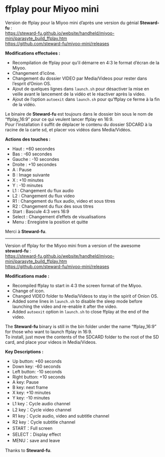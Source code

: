 <h1 class="code-line" data-line-start=0 data-line-end=1 ><a id="ffplay_pour_Miyoo_mini_0"></a>ffplay pour Miyoo mini</h1>
<p class="has-line-data" data-line-start="1" data-line-end="4">Version de ffplay pour la Miyoo mini d’après une version du génial <strong>Steward-fu</strong> :<br>
<a href="https://steward-fu.github.io/website/handheld/miyoo-mini/parasyte_build_ffplay.htm">https://steward-fu.github.io/website/handheld/miyoo-mini/parasyte_build_ffplay.htm</a><br>
<a href="https://github.com/steward-fu/miyoo-mini/releases">https://github.com/steward-fu/miyoo-mini/releases</a></p>
<p class="has-line-data" data-line-start="5" data-line-end="6"><strong>Modifications effectuées :</strong></p>
<ul>
<li class="has-line-data" data-line-start="6" data-line-end="7">Recompilation de ffplay pour qu’il démarre en 4:3 le format d’écran de la Miyoo.</li>
<li class="has-line-data" data-line-start="7" data-line-end="8">Changement d’icône.</li>
<li class="has-line-data" data-line-start="8" data-line-end="9">Changement du dossier VIDEO par Media/Videos pour rester dans l’esprit d’Onion OS.</li>
<li class="has-line-data" data-line-start="9" data-line-end="10">Ajout de quelques lignes dans <code>launch.sh</code> pour désactiver la mise en veille avant le lancement de la vidéo et le réactiver après la video.</li>
<li class="has-line-data" data-line-start="10" data-line-end="12">Ajout de l’option <code>autoexit</code> dans <code>launch.sh</code> pour qu’ffplay ce ferme à la fin de la vidéo.</li>
</ul>
<p class="has-line-data" data-line-start="12" data-line-end="14">Le binaire de <strong>Steward-fu</strong> est toujours dans le dossier bin sous le nom de “ffplay_16:9” pour ce qui veulent lancer ffplay en 16:9.<br>
Pour l’installation il suffit de déplacer le contenu du dossier SDCARD à la racine de la carte sd, et placer vos vidéos dans Media/Vidéos.</p>
<p class="has-line-data" data-line-start="15" data-line-end="16"><strong>Actions des touches :</strong></p>
<ul>
<li class="has-line-data" data-line-start="16" data-line-end="17">Haut : +60 secondes</li>
<li class="has-line-data" data-line-start="17" data-line-end="18">Bas : -60 secondes</li>
<li class="has-line-data" data-line-start="18" data-line-end="19">Gauche : -10 secondes</li>
<li class="has-line-data" data-line-start="19" data-line-end="20">Droite : +10 secondes</li>
<li class="has-line-data" data-line-start="20" data-line-end="21">A : Pause</li>
<li class="has-line-data" data-line-start="21" data-line-end="22">B : Image suivante</li>
<li class="has-line-data" data-line-start="22" data-line-end="23">X : +10 minutes</li>
<li class="has-line-data" data-line-start="23" data-line-end="24">Y : -10 minutes</li>
<li class="has-line-data" data-line-start="24" data-line-end="25">L1 : Changement du flux audio</li>
<li class="has-line-data" data-line-start="25" data-line-end="26">L2 : Changement du flux video</li>
<li class="has-line-data" data-line-start="26" data-line-end="27">R1 : Changement du flux audio, video et sous titres</li>
<li class="has-line-data" data-line-start="27" data-line-end="28">R2 : Changement du flux des sous titres</li>
<li class="has-line-data" data-line-start="28" data-line-end="29">Start : Bascule 4:3 vers 16:9</li>
<li class="has-line-data" data-line-start="29" data-line-end="30">Select : Changement d’effets de visualisations</li>
<li class="has-line-data" data-line-start="30" data-line-end="32">Menu : Enregistre la position et quitte</li>
</ul>
<p class="has-line-data" data-line-start="32" data-line-end="33">Merci à <strong>Steward-fu</strong>.</p>
<hr>
<p class="has-line-data" data-line-start="36" data-line-end="39">Version of ffplay for the Miyoo mini from a version of the awesome <strong>steward-fu</strong> :<br>
<a href="https://steward-fu.github.io/website/handheld/miyoo-mini/parasyte_build_ffplay.htm">https://steward-fu.github.io/website/handheld/miyoo-mini/parasyte_build_ffplay.htm</a><br>
<a href="https://github.com/steward-fu/miyoo-mini/releases">https://github.com/steward-fu/miyoo-mini/releases</a></p>
<p class="has-line-data" data-line-start="40" data-line-end="41"><strong>Modifications made :</strong></p>
<ul>
<li class="has-line-data" data-line-start="41" data-line-end="42">Recompiled ffplay to start in 4:3 the screen format of the Miyoo.</li>
<li class="has-line-data" data-line-start="42" data-line-end="43">Change of icon.</li>
<li class="has-line-data" data-line-start="43" data-line-end="44">Changed VIDEO folder to Media/Videos to stay in the spirit of Onion OS.</li>
<li class="has-line-data" data-line-start="44" data-line-end="45">Added some lines in <code>launch.sh</code> to disable the sleep mode before launching the video and re-enable it after the video.</li>
<li class="has-line-data" data-line-start="45" data-line-end="47">Added <code>autoexit</code> option in <code>launch.sh</code> to close ffplay at the end of the video.</li>
</ul>
<p class="has-line-data" data-line-start="47" data-line-end="49">The <strong>Steward-fu</strong> binary is still in the bin folder under the name “ffplay_16:9” for those who want to launch ffplay in 16:9.<br>
To install, just move the contents of the SDCARD folder to the root of the SD card, and place your videos in Media/Videos.</p>
<p class="has-line-data" data-line-start="50" data-line-end="51"><strong>Key Descriptions :</strong></p>
<ul>
<li class="has-line-data" data-line-start="51" data-line-end="52">Up button: +60 seconds</li>
<li class="has-line-data" data-line-start="52" data-line-end="53">Down key: -60 seconds</li>
<li class="has-line-data" data-line-start="53" data-line-end="54">Left button: -10 seconds</li>
<li class="has-line-data" data-line-start="54" data-line-end="55">Right button: +10 seconds</li>
<li class="has-line-data" data-line-start="55" data-line-end="56">A key: Pause</li>
<li class="has-line-data" data-line-start="56" data-line-end="57">B key: next frame</li>
<li class="has-line-data" data-line-start="57" data-line-end="58">X key: +10 minutes</li>
<li class="has-line-data" data-line-start="58" data-line-end="59">Y key: -10 minutes</li>
<li class="has-line-data" data-line-start="59" data-line-end="60">L1 key：Cycle audio channel</li>
<li class="has-line-data" data-line-start="60" data-line-end="61">L2 key：Cycle video channel</li>
<li class="has-line-data" data-line-start="61" data-line-end="62">R1 key：Cycle audio, video and subtitle channel</li>
<li class="has-line-data" data-line-start="62" data-line-end="63">R2 key：Cycle subtitle channel</li>
<li class="has-line-data" data-line-start="63" data-line-end="64">START：Full screen</li>
<li class="has-line-data" data-line-start="64" data-line-end="65">SELECT：Display effect</li>
<li class="has-line-data" data-line-start="65" data-line-end="67">MENU：save and leave</li>
</ul>
<p class="has-line-data" data-line-start="67" data-line-end="68">Thanks to <strong>Steward-fu</strong>.</p>
